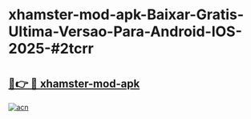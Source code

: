 # xhamster-mod-apk-Baixar-Gratis-Ultima-Versao-Para-Android-IOS-2025-#2tcrr

# <h2><a href="https://ainizakaria.my?title=xhamster-mod-apk&ref=22M">🔗👉 🔴 xhamster-mod-apk</a></h2>

[![acn](https://github.com/user-attachments/assets/0f9c940e-d8b0-45ae-aac7-cd30a18b3e1c)](https://ainizakaria.my?title=xhamster-mod-apk&ref=22M)

